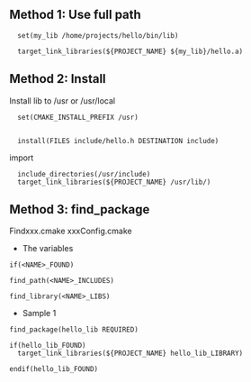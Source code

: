 

## Method 1: Use full path
```
  set(my_lib /home/projects/hello/bin/lib)

  target_link_libraries(${PROJECT_NAME} ${my_lib}/hello.a)
```

## Method 2: Install
Install lib to /usr or /usr/local
```
  set(CMAKE_INSTALL_PREFIX /usr)


  install(FILES include/hello.h DESTINATION include)
```

import
```
  include_directories(/usr/include)
  target_link_libraries(${PROJECT_NAME} /usr/lib/)
```
 
## Method 3: find_package
Findxxx.cmake
xxxConfig.cmake

- The variables
``` 
if(<NAME>_FOUND)

find_path(<NAME>_INCLUDES)

find_library(<NAME>_LIBS)
```

- Sample 1
```
find_package(hello_lib REQUIRED)

if(hello_lib_FOUND)
  target_link_libraries(${PROJECT_NAME} hello_lib_LIBRARY)

endif(hello_lib_FOUND)
```